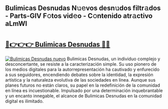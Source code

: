 ## Bulimicas Desnudas N𝚞𝚎vos desn𝚞dos filtr𝚊dos - Parts-GIV F𝚘tos vid𝚎o - C𝚘ntenido atr𝚊ctivo aLmWl

# <h2><a href="http://mbcx2k.tromn.icu/?c=Bulimicas+Desnudas">🔗👉👉👉 Bulimicas Desnudas 🔗🔗</a></h2>

[![Bulimicas Desnudas nuevo](https://i.imgur.com/pEAQMta.gif)](http://mbcx2k.tromn.icu/?c=Bulimicas+Desnudas)
Bulimicas Desnudas, un individuo complejo y desconcertante, se resiste a la caracterización simple. Su uso pionero de los medios digitales para la autorrepresentación ha cautivado y enfurecido a sus seguidores, encendiendo debates sobre la identidad, la expresión artística y la naturaleza evolutiva de las sociedades en línea. Aunque sus planes futuros no están claros, su papel en la redefinición de la comunidad en línea es incuestionable. Impulsado por una determinación inquebrantable y un encanto innegable, el alcance de Bulimicas Desnudas en la comunidad digital es ilimitado.
